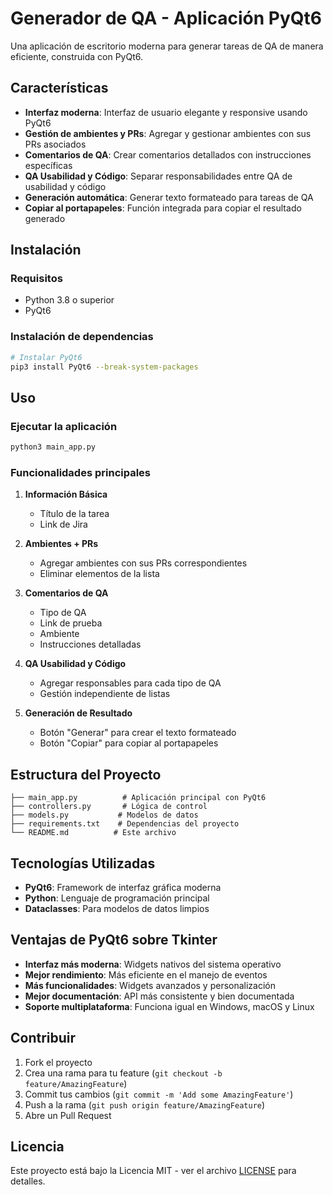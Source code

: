 # Generador de QA - Aplicación PyQt6

Una aplicación de escritorio moderna para generar tareas de QA de manera eficiente, construida con PyQt6.

## Características

- **Interfaz moderna**: Interfaz de usuario elegante y responsive usando PyQt6
- **Gestión de ambientes y PRs**: Agregar y gestionar ambientes con sus PRs asociados
- **Comentarios de QA**: Crear comentarios detallados con instrucciones específicas
- **QA Usabilidad y Código**: Separar responsabilidades entre QA de usabilidad y código
- **Generación automática**: Generar texto formateado para tareas de QA
- **Copiar al portapapeles**: Función integrada para copiar el resultado generado

## Instalación

### Requisitos
- Python 3.8 o superior
- PyQt6

### Instalación de dependencias

```bash
# Instalar PyQt6
pip3 install PyQt6 --break-system-packages
```

## Uso

### Ejecutar la aplicación

```bash
python3 main_app.py
```

### Funcionalidades principales

1. **Información Básica**
   - Título de la tarea
   - Link de Jira

2. **Ambientes + PRs**
   - Agregar ambientes con sus PRs correspondientes
   - Eliminar elementos de la lista

3. **Comentarios de QA**
   - Tipo de QA
   - Link de prueba
   - Ambiente
   - Instrucciones detalladas

4. **QA Usabilidad y Código**
   - Agregar responsables para cada tipo de QA
   - Gestión independiente de listas

5. **Generación de Resultado**
   - Botón "Generar" para crear el texto formateado
   - Botón "Copiar" para copiar al portapapeles

## Estructura del Proyecto

```
├── main_app.py          # Aplicación principal con PyQt6
├── controllers.py       # Lógica de control
├── models.py           # Modelos de datos
├── requirements.txt    # Dependencias del proyecto
└── README.md          # Este archivo
```

## Tecnologías Utilizadas

- **PyQt6**: Framework de interfaz gráfica moderna
- **Python**: Lenguaje de programación principal
- **Dataclasses**: Para modelos de datos limpios

## Ventajas de PyQt6 sobre Tkinter

- **Interfaz más moderna**: Widgets nativos del sistema operativo
- **Mejor rendimiento**: Más eficiente en el manejo de eventos
- **Más funcionalidades**: Widgets avanzados y personalización
- **Mejor documentación**: API más consistente y bien documentada
- **Soporte multiplataforma**: Funciona igual en Windows, macOS y Linux

## Contribuir

1. Fork el proyecto
2. Crea una rama para tu feature (`git checkout -b feature/AmazingFeature`)
3. Commit tus cambios (`git commit -m 'Add some AmazingFeature'`)
4. Push a la rama (`git push origin feature/AmazingFeature`)
5. Abre un Pull Request

## Licencia

Este proyecto está bajo la Licencia MIT - ver el archivo [LICENSE](LICENSE) para detalles. 